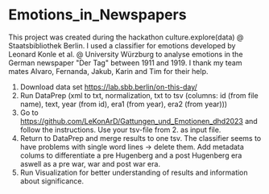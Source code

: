 # Emotions_in_Newspapers
This project was created during the hackathon culture.explore(data) @ Staatsbibliothek Berlin. I used a classifier for emotions developed by Leonard Konle et al. @ University Würzburg to analyse emotions in the German newspaper "Der Tag" between 1911 and 1919. I thank my team mates Alvaro, Fernanda, Jakub, Karin and Tim for their help.

1. Download data set https://lab.sbb.berlin/on-this-day/
2. Run DataPrep (xml to txt, normalization, txt to tsv (columns: id (from file name), text, year (from id), era1 (from year), era2 (from year)))
3. Go to https://github.com/LeKonArD/Gattungen_und_Emotionen_dhd2023 and follow the instructions. Use your tsv-file from 2. as input file.
4. Return to DataPrep and merge results to one tsv. The classifier seems to have problems with single word lines -> delete them. Add metadata colums to differentiate a pre Hugenberg and a post Hugenberg era aswell as a pre war, war and post war era.
5. Run Visualization for better understanding of results and information about significance.

